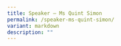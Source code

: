 ```yaml
---
title: Speaker – Ms Quint Simon
permalink: /speaker-ms-quint-simon/
variant: markdown
description: ""
---
```

